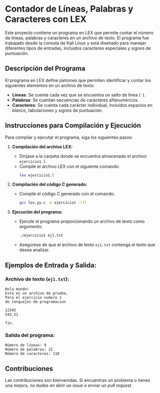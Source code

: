 # Contador de Líneas, Palabras y Caracteres con LEX

Este proyecto contiene un programa en LEX que permite contar el número de líneas, palabras y caracteres en un archivo de texto. El programa fue trabajado desde la consola de Kali Linux y está diseñado para manejar diferentes tipos de entradas, incluidos caracteres especiales y signos de puntuación.

## Descripción del Programa

El programa en LEX define patrones que permiten identificar y contar los siguientes elementos en un archivo de texto:

- **Líneas**: Se cuenta cada vez que se encuentra un salto de línea (`
`).
- **Palabras**: Se cuentan secuencias de caracteres alfanuméricos.
- **Caracteres**: Se cuenta cada carácter individual, incluidos espacios en blanco, tabulaciones y signos de puntuación.

## Instrucciones para Compilación y Ejecución

Para compilar y ejecutar el programa, siga los siguientes pasos:

1. **Compilación del archivo LEX:**
   - Diríjase a la carpeta donde se encuentra almacenado el archivo `ejercicio1.l`. 
   - Compile el archivo LEX con el siguiente comando:  
     ```bash
     lex ejercicio1.l
     ```

2. **Compilación del código C generado:**
   - Compile el código C generado con el comando:  
     ```bash
     gcc lex.yy.c -o ejercicio1 -lfl
     ```

3. **Ejecución del programa:**
   - Ejecute el programa proporcionando un archivo de texto como argumento:  
     ```bash
     ./ejercicio1 ej1.txt
     ```

   - Asegúrese de que el archivo de texto `ej1.txt` contenga el texto que desea analizar.

## Ejemplos de Entrada y Salida:

### Archivo de texto (`ej1.txt`):
```
Hola mundo!
Este es un archivo de prueba.
Para el ejercicio numero 1
de lenguajes de programacion

12345
543_21

fin.
```

### Salida del programa:
```
Número de líneas: 9
Número de palabras: 21
Número de caracteres: 118
```

## Contribuciones

Las contribuciones son bienvenidas. Si encuentras un problema o tienes una mejora, no dudes en abrir un *issue* o enviar un *pull request*.
